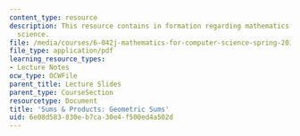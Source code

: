 ```yaml
---
content_type: resource
description: This resource contains in formation regarding mathematics for computer
  science.
file: /media/courses/6-042j-mathematics-for-computer-science-spring-2015/6e08d583830eb7ca30e4f500ed4a502d_MIT6_042JS16_GeometricSum.pdf
file_type: application/pdf
learning_resource_types:
- Lecture Notes
ocw_type: OCWFile
parent_title: Lecture Slides
parent_type: CourseSection
resourcetype: Document
title: 'Sums & Products: Geometric Sums'
uid: 6e08d583-830e-b7ca-30e4-f500ed4a502d
---
```


